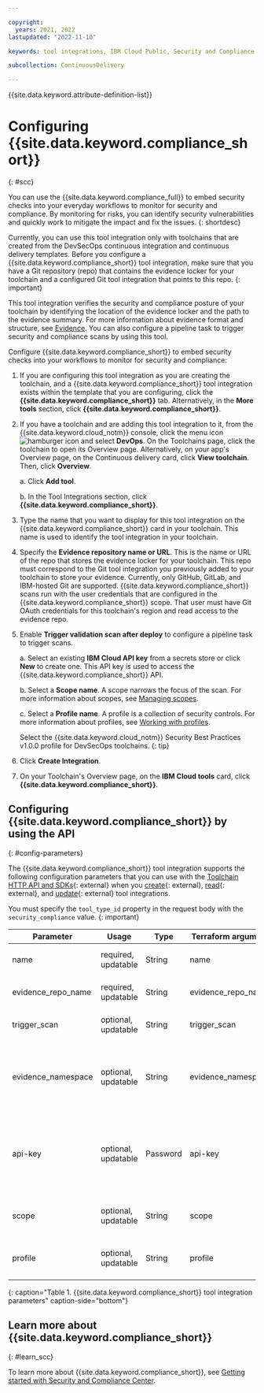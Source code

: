 ```yaml
---

copyright:
  years: 2021, 2022
lastupdated: "2022-11-10"

keywords: tool integrations, IBM Cloud Public, Security and Compliance Center

subcollection: ContinuousDelivery

---
```


{{site.data.keyword.attribute-definition-list}}   

# Configuring {{site.data.keyword.compliance_short}}
{: #scc}

You can use the {{site.data.keyword.compliance_full}} to embed security checks into your everyday workflows to monitor for security and compliance. By monitoring for risks, you can identify security vulnerabilities and quickly work to mitigate the impact and fix the issues.
{: shortdesc}

Currently, you can use this tool integration only with toolchains that are created from the DevSecOps continuous integration and continuous delivery templates. Before you configure a {{site.data.keyword.compliance_short}} tool integration, make sure that you have a Git repository (repo) that contains the evidence locker for your toolchain and a configured Git tool integration that points to this repo.
{: important}

This tool integration verifies the security and compliance posture of your toolchain by identifying the location of the evidence locker and the path to the evidence summary. For more information about evidence format and structure, see [Evidence](/docs/devsecops?topic=devsecops-devsecops-evidence). You can also configure a pipeline task to trigger security and compliance scans by using this tool.

Configure {{site.data.keyword.compliance_short}} to embed security checks into your workflows to monitor for security and compliance:

1. If you are configuring this tool integration as you are creating the toolchain, and a {{site.data.keyword.compliance_short}} tool integration exists within the template that you are configuring, click the **{{site.data.keyword.compliance_short}}** tab. Alternatively, in the **More tools** section, click **{{site.data.keyword.compliance_short}}**.
1. If you have a toolchain and are adding this tool integration to it, from the {{site.data.keyword.cloud_notm}} console, click the menu icon ![hamburger icon](images/icon_hamburger.svg) and select **DevOps**. On the Toolchains page, click the toolchain to open its Overview page. Alternatively, on your app's Overview page, on the Continuous delivery card, click **View toolchain**. Then, click **Overview**.  

   a. Click **Add tool**.

   b. In the Tool Integrations section, click **{{site.data.keyword.compliance_short}}**.

1. Type the name that you want to display for this tool integration on the {{site.data.keyword.compliance_short}} card in your toolchain. This name is used to identify the tool integration in your toolchain.

1. Specify the **Evidence repository name or URL**. This is the name or URL of the repo that stores the evidence locker for your toolchain. This repo must correspond to the Git tool integration you previously added to your toolchain to store your evidence. Currently, only GitHub, GitLab, and IBM-hosted Git are supported. {{site.data.keyword.compliance_short}} scans run with the user credentials that are configured in the {{site.data.keyword.compliance_short}} scope. That user must have Git OAuth credentials for this toolchain's region and read access to the evidence repo.

1. Enable **Trigger validation scan after deploy** to configure a pipeline task to trigger scans.

   a. Select an existing **IBM Cloud API key** from a secrets store or click **New** to create one. This API key is used to access the {{site.data.keyword.compliance_short}} API.
 
   b. Select a **Scope name**. A scope narrows the focus of the scan. For more information about scopes, see [Managing scopes](/docs/security-compliance?topic=security-compliance-scopes).

   c. Select a **Profile name**. A profile is a collection of security controls. For more information about profiles, see [Working with profiles](/docs/security-compliance?topic=security-compliance-profiles).

    Select the {{site.data.keyword.cloud_notm}} Security Best Practices v1.0.0 profile for DevSecOps toolchains.
    {: tip}

1. Click **Create Integration**.
1. On your Toolchain's Overview page, on the **IBM Cloud tools** card, click **{{site.data.keyword.compliance_short}}**.
 
## Configuring {{site.data.keyword.compliance_short}} by using the API
{: #config-parameters}

The {{site.data.keyword.compliance_short}} tool integration supports the following configuration parameters that you can use with the [Toolchain HTTP API and SDKs](https://cloud.ibm.com/apidocs/toolchain){: external} when you [create](https://cloud.ibm.com/apidocs/toolchain#create-tool){: external}, [read](https://cloud.ibm.com/apidocs/toolchain#get-tool-by-id){: external}, and [update](https://cloud.ibm.com/apidocs/toolchain#update-tool){: external} tool integrations.

You must specify the `tool_type_id` property in the request body with the `security_compliance` value.
{: important}

| Parameter | Usage | Type | Terraform argument | Description |
| --- | --- | --- | --- | --- |
| name | required, updatable | String | name | The name of this tool integration, for example `my-security-compliance`, that is displayed in your toolchain. |
| evidence_repo_name | required, updatable | String | evidence_repo_name | To collect and store evidence for all of the performed tasks, you must specify a Git repo as an evidence locker. |
| trigger_scan | optional, updatable | String | trigger_scan | Enable trigger validation scans to provide details for a pipeline task to trigger a scan. |
| evidence_namespace | optional, updatable | String | evidence_namespace | The type of pipeline evidence to display in {{site.data.keyword.compliance_short}} for this toolchain. The evidence locker is searched for continuous deployment pipeline evidence or continuous compliance pipeline evidence. |
| api-key | optional, updatable | Password | api-key | The {{site.data.keyword.cloud_notm}} API key that is used to access the {{site.data.keyword.compliance_short}} API. You can obtain your API key by using the `ibmcloud iam api-key-create` command or by clicking **Create API key** from the [console](https://cloud.ibm.com/iam#/apikeys). You can view each API key only one time.  |
| scope | optional, updatable | String | scope | Select an existing scope name to narrow the focus of the validation scan. For more information about scopes, see [Managing scopes](/docs/security-compliance?topic=security-compliance-scopes).
| profile | optional, updatable | String | profile | Select an existing profile, where a profile is a collection of security controls. For more information about profiles, see [Understanding profiles](/docs/security-compliance?topic=security-compliance-custom-profiles&interface=ui#understand-profiles). |
{: caption="Table 1. {{site.data.keyword.compliance_short}} tool integration parameters" caption-side="bottom"}

## Learn more about {{site.data.keyword.compliance_short}}
{: #learn_scc}

To learn more about {{site.data.keyword.compliance_short}}, see [Getting started with Security and Compliance Center](/docs/security-compliance?topic=security-compliance-getting-started). 
